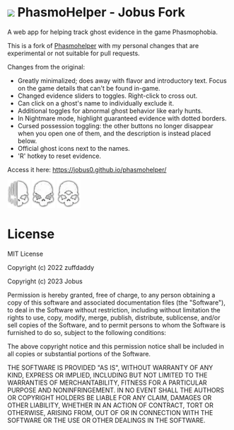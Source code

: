 # ![](favicon.ico) PhasmoHelper - Jobus Fork
A web app for helping track ghost evidence in the game Phasmophobia.

This is a fork of [Phasmohelper](https://github.com/zuffdaddy/phasmohelper) with my personal changes that are experimental or not suitable for pull requests.

Changes from the original:
- Greatly minimalized; does away with flavor and introductory text. Focus on the game details that can't be found in-game.
- Changed evidence sliders to toggles. Right-click to cross out.
- Can click on a ghost's name to individually exclude it.
- Additional toggles for abnormal ghost behavior like early hunts.
- In Nightmare mode, highlight guaranteed evidence with dotted borders.
- Cursed possession toggling: the other buttons no longer disappear when you open one of them, and the description is instead placed below.
- Official ghost icons next to the names.
- 'R' hotkey to reset evidence.

Access it here: https://jobus0.github.io/phasmohelper/

![](ghost-icons/wraith.webp) ![](ghost-icons/oni.webp) ![](ghost-icons/deogen.webp)

# License
MIT License

Copyright (c) 2022 zuffdaddy

Copyright (c) 2023 Jobus

Permission is hereby granted, free of charge, to any person obtaining a copy
of this software and associated documentation files (the "Software"), to deal
in the Software without restriction, including without limitation the rights
to use, copy, modify, merge, publish, distribute, sublicense, and/or sell
copies of the Software, and to permit persons to whom the Software is
furnished to do so, subject to the following conditions:

The above copyright notice and this permission notice shall be included in all
copies or substantial portions of the Software.

THE SOFTWARE IS PROVIDED "AS IS", WITHOUT WARRANTY OF ANY KIND, EXPRESS OR
IMPLIED, INCLUDING BUT NOT LIMITED TO THE WARRANTIES OF MERCHANTABILITY,
FITNESS FOR A PARTICULAR PURPOSE AND NONINFRINGEMENT. IN NO EVENT SHALL THE
AUTHORS OR COPYRIGHT HOLDERS BE LIABLE FOR ANY CLAIM, DAMAGES OR OTHER
LIABILITY, WHETHER IN AN ACTION OF CONTRACT, TORT OR OTHERWISE, ARISING FROM,
OUT OF OR IN CONNECTION WITH THE SOFTWARE OR THE USE OR OTHER DEALINGS IN THE
SOFTWARE.
